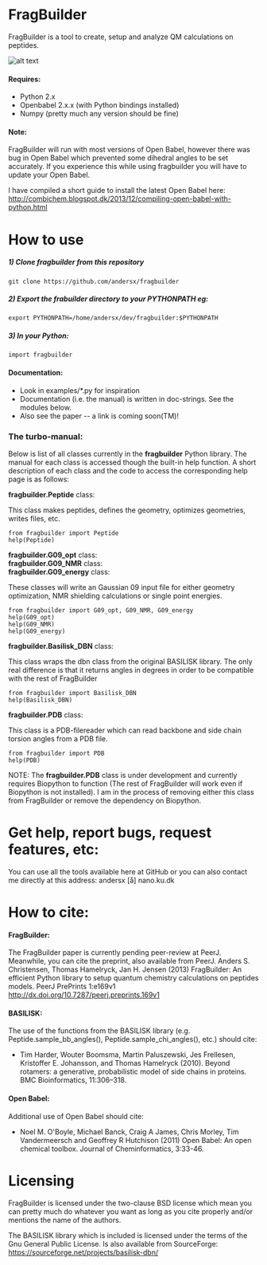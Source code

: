 FragBuilder
===========

FragBuilder is a tool to create, setup and analyze QM calculations on peptides.

![alt text](https://dl.dropboxusercontent.com/u/17435887/fragbuilder/model_angles_crop.png "Di-alanine peptide")
#### Requires:
 - Python 2.x
 - Openbabel 2.x.x (with Python bindings installed)
 - Numpy (pretty much any version should be fine)


#### Note: 
FragBuilder will run with most versions of Open Babel, however there was bug in Open Babel which prevented some dihedral angles to be set accurately. If you experience this while using fragbuilder you will have to update your Open Babel.

I have compiled a short guide to install the latest Open Babel here:
http://combichem.blogspot.dk/2013/12/compiling-open-babel-with-python.html

How to use
==========

##### 1) Clone fragbuilder from this repository

    git clone https://github.com/andersx/fragbuilder

##### 2) Export the frabuilder directory to your PYTHONPATH eg:

    export PYTHONPATH=/home/andersx/dev/fragbuilder:$PYTHONPATH

##### 3) In your Python:

    import fragbuilder

#### Documentation:

 - Look in examples/\*.py for inspiration
 - Documentation (i.e. the manual) is written in doc-strings. See the modules below.
 - Also see the paper -- a link is coming soon(TM)!

### The turbo-manual:

Below is list of all classes currently in the **fragbuilder** Python library. The manual for each class is accessed though the built-in help function. A short description of each class and the code to access the corresponding help page is as follows:

**fragbuilder.Peptide** class:

This class makes peptides, defines the geometry, optimizes geometries, writes files, etc.

    from fragbuilder import Peptide
    help(Peptide)

**fragbuilder.G09_opt** class:  
**fragbuilder.G09_NMR** class:  
**fragbuilder.G09_energy** class:

These classes will write an Gaussian 09 input file for either geometry optimization, NMR shielding calculations or single point energies.

    from fragbuilder import G09_opt, G09_NMR, G09_energy
    help(G09_opt)
    help(G09_NMR)
    help(G09_energy)

**fragbuilder.Basilisk_DBN** class:
 
This class wraps the dbn class from the original BASILISK library. The only real difference is that it returns angles in degrees in order to be compatible with the rest of FragBuilder

    from fragbuilder import Basilisk_DBN
    help(Basilisk_DBN)


**fragbuilder.PDB** class:
 
This class is a PDB-filereader which can read backbone and side chain torsion angles from a PDB file. 

    from fragbuilder import PDB
    help(PDB)

NOTE: The **fragbuilder.PDB** class is under development and currently requires Biopython to function (The rest of FragBuilder will work even if Biopython is not installed). I am in the process of removing either this class from FragBuilder or remove the dependency on Biopython.

Get help, report bugs, request features, etc:
===============================

You can use all the tools available here at GitHub or you can also contact me directly at this address: andersx [å] nano.ku.dk


How to cite:
===============================

#### FragBuilder:
The FragBuilder paper is currently pending peer-review at PeerJ. Meanwhile, you can cite the preprint, also available from PeerJ.
Anders S. Christensen, Thomas Hamelryck, Jan H. Jensen (2013) FragBuilder: An efficient Python library to setup quantum chemistry calculations on peptides models. PeerJ PrePrints 1:e169v1 http://dx.doi.org/10.7287/peerj.preprints.169v1

#### BASILISK:
The use of the functions from the BASILISK library (e.g. Peptide.sample\_bb\_angles(), Peptide.sample\_chi\_angles(), etc.) should cite:

- Tim Harder, Wouter Boomsma,  Martin Paluszewski, Jes Frellesen, Kristoffer E. Johansson, and Thomas Hamelryck  (2010). Beyond rotamers: a generative, probabilistic model of
side chains in proteins. BMC Bioinformatics, 11:306–318.


#### Open Babel:
Additional use of Open Babel should cite:

- Noel M. O'Boyle, Michael Banck, Craig A James, Chris Morley, Tim Vandermeersch and Geoffrey R Hutchison (2011) Open Babel: An open chemical toolbox. Journal of Cheminformatics, 3:33-46.



Licensing
=========
FragBuilder is licensed under the two-clause BSD license which mean you can pretty much do whatever you want as long as you cite properly and/or mentions the name of the authors. 

The BASILISK library which is included is licensed under the terms of the Gnu General Public License. Is also available from SourceForge: https://sourceforge.net/projects/basilisk-dbn/




